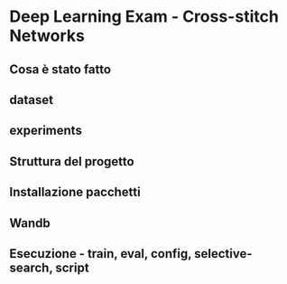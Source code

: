 # Deep Learning Exam - Cross-stitch Networks

## Cosa è stato fatto
## dataset
## experiments
## Struttura del progetto
## Installazione pacchetti
## Wandb
## Esecuzione - train, eval, config, selective-search, script
